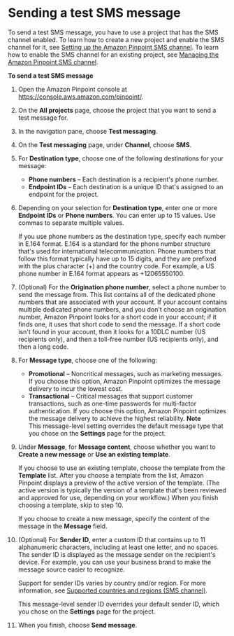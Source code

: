 # Sending a test SMS message<a name="messages-sms"></a>

To send a test SMS message, you have to use a project that has the SMS channel enabled\. To learn how to create a new project and enable the SMS channel for it, see [Setting up the Amazon Pinpoint SMS channel](channels-sms-setup.md)\. To learn how to enable the SMS channel for an existing project, see [Managing the Amazon Pinpoint SMS channel](channels-sms-manage.md)\.

**To send a test SMS message**

1. Open the Amazon Pinpoint console at [https://console\.aws\.amazon\.com/pinpoint/](https://console.aws.amazon.com/pinpoint/)\.

1. On the **All projects** page, choose the project that you want to send a test message for\.

1. In the navigation pane, choose **Test messaging**\.

1. On the **Test messaging** page, under **Channel**, choose **SMS**\.

1. For **Destination type**, choose one of the following destinations for your message:
   + **Phone numbers** – Each destination is a recipient's phone number\.
   + **Endpoint IDs** – Each destination is a unique ID that's assigned to an endpoint for the project\.

1. Depending on your selection for **Destination type**, enter one or more **Endpoint IDs** or **Phone numbers**\. You can enter up to 15 values\. Use commas to separate multiple values\.

   If you use phone numbers as the destination type, specify each number in E\.164 format\. E\.164 is a standard for the phone number structure that's used for international telecommunication\. Phone numbers that follow this format typically have up to 15 digits, and they are prefixed with the plus character \(\+\) and the country code\. For example, a US phone number in E\.164 format appears as \+12065550100\.

1. \(Optional\) For the **Origination phone number**, select a phone number to send the message from\. This list contains all of the dedicated phone numbers that are associated with your account\. If your account contains multiple dedicated phone numbers, and you don't choose an origination number, Amazon Pinpoint looks for a short code in your account; if it finds one, it uses that short code to send the message\. If a short code isn't found in your account, then it looks for a 10DLC number \(US recipients only\), and then a toll\-free number \(US recipients only\), and then a long code\.

1. For **Message type**, choose one of the following:
   + **Promotional** – Noncritical messages, such as marketing messages\. If you choose this option, Amazon Pinpoint optimizes the message delivery to incur the lowest cost\.
   + **Transactional** – Critical messages that support customer transactions, such as one\-time passwords for multi\-factor authentication\. If you choose this option, Amazon Pinpoint optimizes the message delivery to achieve the highest reliability\.
**Note**  
This message\-level setting overrides the default message type that you chose on the **Settings** page for the project\.

1. Under **Message**, for **Message content**, choose whether you want to **Create a new message** or **Use an existing template**\. 

   If you choose to use an existing template, choose the template from the **Template** list\. After you choose a template from the list, Amazon Pinpoint displays a preview of the active version of the template\. \(The active version is typically the version of a template that's been reviewed and approved for use, depending on your workflow\.\) When you finish choosing a template, skip to step 10\.

   If you choose to create a new message, specify the content of the message in the **Message** field\.

1. \(Optional\) For **Sender ID**, enter a custom ID that contains up to 11 alphanumeric characters, including at least one letter, and no spaces\. The sender ID is displayed as the message sender on the recipient's device\. For example, you can use your business brand to make the message source easier to recognize\.

   Support for sender IDs varies by country and/or region\. For more information, see [Supported countries and regions \(SMS channel\)](channels-sms-countries.md)\.

   This message\-level sender ID overrides your default sender ID, which you chose on the **Settings** page for the project\.

1. When you finish, choose **Send message**\.